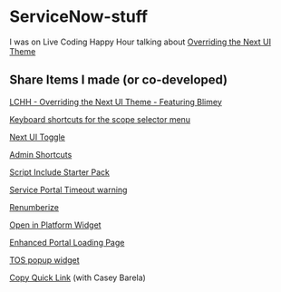 # ServiceNow-stuff

I was on Live Coding Happy Hour talking about [Overriding the Next UI Theme](https://www.youtube.com/watch?v=zuITYAOBlUU)

## Share Items I made (or co-developed)

[LCHH - Overriding the Next UI Theme - Featuring Blimey](https://developer.servicenow.com/connect.do#!/share/contents/6592535_lchh_overriding_the_next_ui_theme_featuring_blimey?t=PRODUCT_DETAILS)

[Keyboard shortcuts for the scope selector menu](https://developer.servicenow.com/connect.do#!/share/contents/6592535_keyboard_shortcuts_for_the_scope_selector_menu?t=PRODUCT_DETAILS)

[Next UI Toggle](https://developer.servicenow.com/connect.do#!/share/contents/6592535_next_ui_toggle?t=PRODUCT_DETAILS)

[Admin Shortcuts](https://developer.servicenow.com/connect.do#!/share/contents/6592535_admin_shortcuts1?t=PRODUCT_DETAILS)

[Script Include Starter Pack](https://developer.servicenow.com/connect.do#!/share/contents/6592535_script_include_starter_pack?t=PRODUCT_DETAILS)

[Service Portal Timeout warning](https://developer.servicenow.com/connect.do#!/share/contents/6592535_service_portal_timeout_warning?t=PRODUCT_DETAILS)

[Renumberize](https://developer.servicenow.com/connect.do#!/share/contents/6592535_renumberize?t=PRODUCT_DETAILS)

[Open in Platform Widget](https://developer.servicenow.com/connect.do#!/share/contents/6592535_open_in_platform_widget?t=PRODUCT_DETAILS)

[Enhanced Portal Loading Page](https://developer.servicenow.com/connect.do#!/share/contents/6592535_enhanced_portal_loading_page?t=PRODUCT_DETAILS)

[TOS popup widget](https://developer.servicenow.com/connect.do#!/share/contents/6193630_tos_popup_widget?t=PRODUCT_DETAILS)

[Copy Quick Link](https://developer.servicenow.com/connect.do#!/share/contents/3931356_copy_quick_link?t=PRODUCT_DETAILS) (with Casey Barela) 
